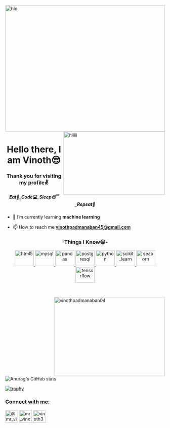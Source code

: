 <img align="center" src="https://img.freepik.com/free-vector/data-concept-illustration-idea-collecting-analysing-using_613284-1574.jpg?w=1060&t=st=1685726043~exp=1685726643~hmac=a2f137febf7201fc99629a12969b05899ebcb4c0c0ec7adc7e18be66425c3efa" alt="hlo" height="400" width="100%">
<img align="right" src="https://www.bing.com/th/id/OGC.fc71635c7f1b09ed30413f59bb749582?pid=1.7&rurl=https%3a%2f%2fcdn.dribbble.com%2fusers%2f20368%2fscreenshots%2f4012238%2fdata_scene.gif&ehk=ECXtJw2tY6eCGzPJwDsu%2f9t8tB%2fvV%2bIUsxiCEq0QX84%3d" alt="hiiiii" width="320" height="200">

<h1 align="center">Hello there, I am Vinoth😎</h1>
<h3 align="center">Thank you for visiting my profile✌️</h3>
<h5 align="center">Eat🍴_Code💻_Sleep😴_Repeat🔁</h5>

- 🌱 I’m currently learning **machine learning**

- 📫 How to reach me **vinothpadmanaban45@gmail.com**



<h3 align="center">-Things I Know😁-</h3>
<p align="center"> <a href="https://www.w3.org/html/" target="_blank" rel="noreferrer"> <img src="https://img.icons8.com/?size=100&id=v8RpPQUwv0N8&format=png&color=000000" alt="html5" width="60" height="50"/> </a>
  <a href="https://www.mysql.com/" target="_blank" rel="noreferrer"> <img src="https://img.icons8.com/?size=100&id=UFXRpPFebwa2&format=png&color=000000" alt="mysql" width="60" height="50"/> </a>
  <a href="https://pandas.pydata.org/" target="_blank" rel="noreferrer"> <img src="https://img.icons8.com/?size=100&id=xSkewUSqtErH&format=png&color=000000" alt="pandas"width="60" height="50"/> </a>
  <a href="https://www.postgresql.org" target="_blank" rel="noreferrer"> <img src="https://img.icons8.com/?size=100&id=38561&format=png&color=000000" alt="postgresql" width="60" height="50"/> </a> 
  <a href="https://www.python.org" target="_blank" rel="noreferrer"> <img src="https://img.icons8.com/?size=100&id=Rc0Xn5AtE8kX&format=png&color=000000" alt="python" width="60" height="50"/> </a>
  <a href="https://scikit-learn.org/" target="_blank" rel="noreferrer"> <img src="https://upload.wikimedia.org/wikipedia/commons/0/05/Scikit_learn_logo_small.svg" alt="scikit_learn" width="60" height="50"/> </a>
  <a href="https://seaborn.pydata.org/" target="_blank" rel="noreferrer"> <img src="https://seaborn.pydata.org/_images/logo-mark-lightbg.svg" alt="seaborn" width="60" height="50"/> </a>
  <a href="https://www.tensorflow.org" target="_blank" rel="noreferrer"> <img src="https://www.vectorlogo.zone/logos/tensorflow/tensorflow-icon.svg" alt="tensorflow" width="60" height="50"/> </a> </p><br>

<p><img align="right" src="https://github-readme-streak-stats.herokuapp.com/?user=vinothpadmanaban04&" alt="vinothpadmanaban04"  height="250" width="350" /></p>

![Anurag's GitHub stats](https://github-readme-stats.vercel.app/api?username=vinothpadmanaban04&show_icons=true&theme=tokyonight)


[![trophy](https://github-profile-trophy.vercel.app/?username=vinothpadmanaban04&column=-1&theme=dracula)](https://github.com/ryo-ma/github-profile-trophy)

<h3 align="">Connect with me:</h3>
<p align="center">
  
<a href="https://linkedin.com/@mr_vinxth" target="blank"><img align="center" src="https://img.icons8.com/?size=100&id=13930&format=png&color=000000" alt="@mr_vinxth" height="40" width="40" /></a>
<a href="https://instagram.com/mr_vinxth" target="blank"><img align="center" src="https://img.icons8.com/?size=100&id=32323&format=png&color=000000" alt="mr_vinxth" height="40" width="40" /></a>
<a href="https://www.leetcode.com/vinoth365" target="blank"><img align="center" src="https://img.icons8.com/?size=100&id=wDGo581Ea5Nf&format=png&color=000000" alt="vinoth365" height="40" width="40" /></a>
</p>



